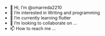 - 👋 Hi, I’m @omarreda2210
- 👀 I’m interested in Writing and programming
- 🌱 I’m currently learning flutter
- 💞️ I’m looking to collaborate on ...
- 📫 How to reach me ...

<!---
omarreda2210/omarreda2210 is a ✨ special ✨ repository because its `README.md` (this file) appears on your GitHub profile.
You can click the Preview link to take a look at your changes.
--->
